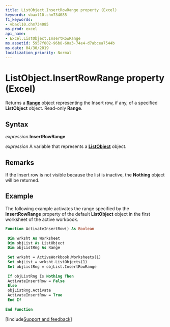 ```yaml
---
title: ListObject.InsertRowRange property (Excel)
keywords: vbaxl10.chm734085
f1_keywords:
- vbaxl10.chm734085
ms.prod: excel
api_name:
- Excel.ListObject.InsertRowRange
ms.assetid: 5957f802-96b8-60a3-74e4-d7abcea7544b
ms.date: 04/30/2019
localization_priority: Normal
---
```



# ListObject.InsertRowRange property (Excel)

Returns a **[Range](Excel.Range(object).md)** object representing the Insert row, if any, of a specified **ListObject** object. Read-only **Range**.


## Syntax

_expression_.**InsertRowRange**

_expression_ A variable that represents a **[ListObject](Excel.ListObject.md)** object.


## Remarks

If the Insert row is not visible because the list is inactive, the **Nothing** object will be returned.


## Example

The following example activates the range specified by the **InsertRowRange** property of the default **ListObject** object in the first worksheet of the active workbook.


```vb
Function ActivateInsertRow() As Boolean 
 
 Dim wrksht As Worksheet 
 Dim objList As ListObject 
 Dim objListRng As Range 
 
 Set wrksht = ActiveWorkbook.Worksheets(1) 
 Set objList = wrksht.ListObjects(1) 
 Set objListRng = objList.InsertRowRange 
 
 If objListRng Is Nothing Then 
 ActivateInsertRow = False 
 Else 
 objListRng.Activate 
 ActivateInsertRow = True 
 End If 
 
End Function
```




[!include[Support and feedback](~/includes/feedback-boilerplate.md)]